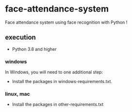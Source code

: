 # face-attendance-system

Face attendance system using face recognition with Python !


## execution

- Python 3.8 and higher

### windows

In Windows, you will need to one additional step:

- Install the packages in windows-requirements.txt.

### linux, mac

- Install the packages in other-requirements.txt

